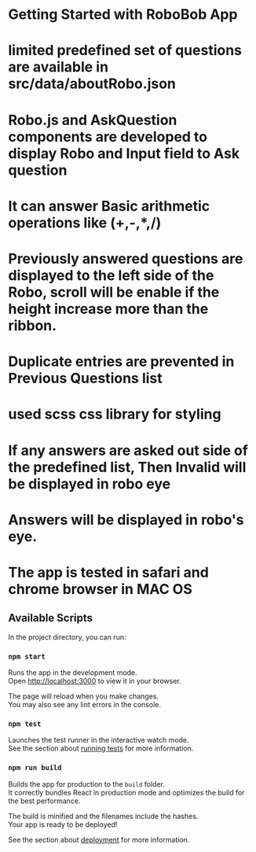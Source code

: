 # Getting Started with RoboBob App

# limited predefined set of questions are available in src/data/aboutRobo.json
# Robo.js and AskQuestion components are developed to display Robo and Input field to Ask question
# It can answer Basic arithmetic operations like (+,-,*,/)
# Previously answered questions are displayed to the left side of the Robo, scroll will be enable if the height increase more than the ribbon.
# Duplicate entries are prevented in Previous Questions list
# used scss css library for styling
# If any answers are asked out side of the predefined list, Then Invalid will be displayed in robo eye
# Answers will be displayed in robo's eye.
# The app is tested in safari and chrome browser in MAC OS


## Available Scripts

In the project directory, you can run:

### `npm start`

Runs the app in the development mode.\
Open [http://localhost:3000](http://localhost:3000) to view it in your browser.

The page will reload when you make changes.\
You may also see any lint errors in the console.

### `npm test`

Launches the test runner in the interactive watch mode.\
See the section about [running tests](https://facebook.github.io/create-react-app/docs/running-tests) for more information.

### `npm run build`

Builds the app for production to the `build` folder.\
It correctly bundles React in production mode and optimizes the build for the best performance.

The build is minified and the filenames include the hashes.\
Your app is ready to be deployed!

See the section about [deployment](https://facebook.github.io/create-react-app/docs/deployment) for more information.
